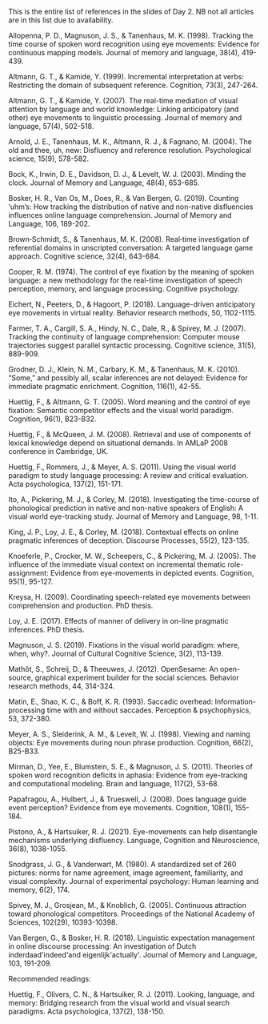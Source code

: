 This is the entire list of references in the slides of Day 2. NB not all articles are in this list due to availability.


Allopenna, P. D., Magnuson, J. S., & Tanenhaus, M. K. (1998). Tracking the time course of spoken word recognition using eye movements: Evidence for continuous mapping models. Journal of memory and language, 38(4), 419-439.

Altmann, G. T., & Kamide, Y. (1999). Incremental interpretation at verbs: Restricting the domain of subsequent reference. Cognition, 73(3), 247-264.

Altmann, G. T., & Kamide, Y. (2007). The real-time mediation of visual attention by language and world knowledge: Linking anticipatory (and other) eye movements to linguistic processing. Journal of memory and language, 57(4), 502-518.

Arnold, J. E., Tanenhaus, M. K., Altmann, R. J., & Fagnano, M. (2004). The old and thee, uh, new: Disfluency and reference resolution. Psychological science, 15(9), 578-582.

Bock, K., Irwin, D. E., Davidson, D. J., & Levelt, W. J. (2003). Minding the clock. Journal of Memory and Language, 48(4), 653-685.

Bosker, H. R., Van Os, M., Does, R., & Van Bergen, G. (2019). Counting ‘uhm’s: How tracking the distribution of native and non-native disfluencies influences online language comprehension. Journal of Memory and Language, 106, 189-202.

Brown‐Schmidt, S., & Tanenhaus, M. K. (2008). Real‐time investigation of referential domains in unscripted conversation: A targeted language game approach. Cognitive science, 32(4), 643-684.

Cooper, R. M. (1974). The control of eye fixation by the meaning of spoken language: a new methodology for the real-time investigation of speech perception, memory, and language processing. Cognitive psychology.

Eichert, N., Peeters, D., & Hagoort, P. (2018). Language-driven anticipatory eye movements in virtual reality. Behavior research methods, 50, 1102-1115.

Farmer, T. A., Cargill, S. A., Hindy, N. C., Dale, R., & Spivey, M. J. (2007). Tracking the continuity of language comprehension: Computer mouse trajectories suggest parallel syntactic processing. Cognitive science, 31(5), 889-909.

Grodner, D. J., Klein, N. M., Carbary, K. M., & Tanenhaus, M. K. (2010). “Some,” and possibly all, scalar inferences are not delayed: Evidence for immediate pragmatic enrichment. Cognition, 116(1), 42-55.

Huettig, F., & Altmann, G. T. (2005). Word meaning and the control of eye fixation: Semantic competitor effects and the visual world paradigm. Cognition, 96(1), B23-B32.

Huettig, F., & McQueen, J. M. (2008). Retrieval and use of components of lexical knowledge depend on situational demands. In AMLaP 2008 conference in Cambridge, UK.

Huettig, F., Rommers, J., & Meyer, A. S. (2011). Using the visual world paradigm to study language processing: A review and critical evaluation. Acta psychologica, 137(2), 151-171.

Ito, A., Pickering, M. J., & Corley, M. (2018). Investigating the time-course of phonological prediction in native and non-native speakers of English: A visual world eye-tracking study. Journal of Memory and Language, 98, 1-11.

King, J. P., Loy, J. E., & Corley, M. (2018). Contextual effects on online pragmatic inferences of deception. Discourse Processes, 55(2), 123-135.

Knoeferle, P., Crocker, M. W., Scheepers, C., & Pickering, M. J. (2005). The influence of the immediate visual context on incremental thematic role-assignment: Evidence from eye-movements in depicted events. Cognition, 95(1), 95-127.

Kreysa, H. (2009). Coordinating speech-related eye movements between comprehension and production. PhD thesis.

Loy, J. E. (2017). Effects of manner of delivery in on-line pragmatic inferences. PhD thesis.

Magnuson, J. S. (2019). Fixations in the visual world paradigm: where, when, why?. Journal of Cultural Cognitive Science, 3(2), 113-139.

Mathôt, S., Schreij, D., & Theeuwes, J. (2012). OpenSesame: An open-source, graphical experiment builder for the social sciences. Behavior research methods, 44, 314-324.

Matin, E., Shao, K. C., & Boff, K. R. (1993). Saccadic overhead: Information-processing time with and without saccades. Perception & psychophysics, 53, 372-380.

Meyer, A. S., Sleiderink, A. M., & Levelt, W. J. (1998). Viewing and naming objects: Eye movements during noun phrase production. Cognition, 66(2), B25-B33.

Mirman, D., Yee, E., Blumstein, S. E., & Magnuson, J. S. (2011). Theories of spoken word recognition deficits in aphasia: Evidence from eye-tracking and computational modeling. Brain and language, 117(2), 53-68.

Papafragou, A., Hulbert, J., & Trueswell, J. (2008). Does language guide event perception? Evidence from eye movements. Cognition, 108(1), 155-184.

Pistono, A., & Hartsuiker, R. J. (2021). Eye-movements can help disentangle mechanisms underlying disfluency. Language, Cognition and Neuroscience, 36(8), 1038-1055.

Snodgrass, J. G., & Vanderwart, M. (1980). A standardized set of 260 pictures: norms for name agreement, image agreement, familiarity, and visual complexity. Journal of experimental psychology: Human learning and memory, 6(2), 174.

Spivey, M. J., Grosjean, M., & Knoblich, G. (2005). Continuous attraction toward phonological competitors. Proceedings of the National Academy of Sciences, 102(29), 10393-10398.

Van Bergen, G., & Bosker, H. R. (2018). Linguistic expectation management in online discourse processing: An investigation of Dutch inderdaad'indeed'and eigenlijk'actually'. Journal of Memory and Language, 103, 191-209.

Recommended readings:

Huettig, F., Olivers, C. N., & Hartsuiker, R. J. (2011). Looking, language, and memory: Bridging research from the visual world and visual search paradigms. Acta psychologica, 137(2), 138-150.
